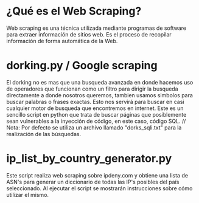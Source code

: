 # ¿Qué es el Web Scraping?
Web scraping es una técnica utilizada mediante programas de software para extraer información de sitios web. Es el proceso de recopilar información de forma automática de la Web.

# dorking.py / Google scraping
El dorking no es mas que una busqueda avanzada en donde hacemos uso de operadores que funcionan como un filtro para dirigir la busqueda directamente a donde nosotros queremos, tambien usamos simbolos para buscar palabras o frases exactas. Esto nos servirá para buscar en casi cualquier motor de busqueda que encontremos en internet. Este es un sencillo script en python que trata de buscar páginas que posiblemente sean vulnerables a la inyección de código, en este caso, código SQL.
// Nota: Por defecto se utiliza un archivo llamado "dorks_sqli.txt" para la realización de las búsquedas.

# ip_list_by_country_generator.py
Este script realiza web scraping sobre ipdeny.com y obtiene una lista de ASN's para generar un diccionario de todas las IP's posibles del país seleccionado. Al ejecutar el script se mostrarán instrucciones sobre cómo utilizar el mismo.
